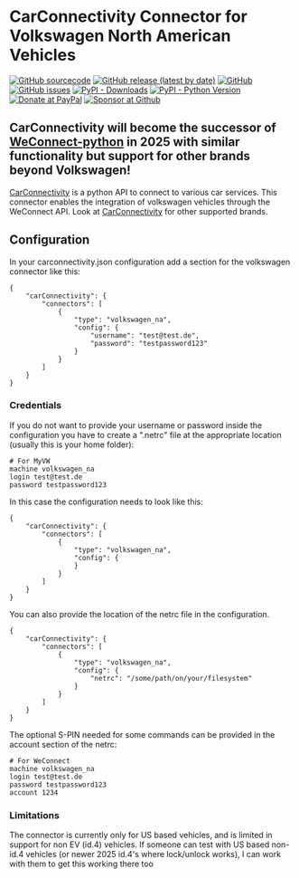 

# CarConnectivity Connector for Volkswagen North American Vehicles
[![GitHub sourcecode](https://img.shields.io/badge/Source-GitHub-green)](https://github.com/zackcornelius/CarConnectivity-connector-volkswagen-na/)
[![GitHub release (latest by date)](https://img.shields.io/github/v/release/zackcornelius/CarConnectivity-connector-volkswagen-na)](https://github.com/zackcornelius/CarConnectivity-connector-volkswagen-na/releases/latest)
[![GitHub](https://img.shields.io/github/license/zackcornelius/CarConnectivity-connector-volkswagen-na)](https://github.com/zackcornelius/CarConnectivity-connector-volkswagen-na/blob/master/LICENSE)
[![GitHub issues](https://img.shields.io/github/issues/zackcornelius/CarConnectivity-connector-volkswagen-na)](https://github.com/zackcornelius/CarConnectivity-connector-volkswagen-na/issues)
[![PyPI - Downloads](https://img.shields.io/pypi/dm/carconnectivity-connector-volkswagen-na?label=PyPI%20Downloads)](https://pypi.org/project/carconnectivity-connector-volkswagen-na/)
[![PyPI - Python Version](https://img.shields.io/pypi/pyversions/carconnectivity-connector-volkswagen-na)](https://pypi.org/project/carconnectivity-connector-volkswagen-na/)
[![Donate at PayPal](https://img.shields.io/badge/Donate-PayPal-2997d8)](https://www.paypal.com/donate?hosted_button_id=2BVFF5GJ9SXAJ)
[![Sponsor at Github](https://img.shields.io/badge/Sponsor-GitHub-28a745)](https://github.com/sponsors/tillsteinbach)


## CarConnectivity will become the successor of [WeConnect-python](https://github.com/tillsteinbach/WeConnect-python) in 2025 with similar functionality but support for other brands beyond Volkswagen!

[CarConnectivity](https://github.com/tillsteinbach/CarConnectivity) is a python API to connect to various car services. This connector enables the integration of volkswagen vehicles through the WeConnect API. Look at [CarConnectivity](https://github.com/tillsteinbach/CarConnectivity) for other supported brands.

## Configuration
In your carconnectivity.json configuration add a section for the volkswagen connector like this:
```
{
    "carConnectivity": {
        "connectors": [
            {
                "type": "volkswagen_na",
                "config": {
                    "username": "test@test.de",
                    "password": "testpassword123"
                }
            }
        ]
    }
}
```
### Credentials
If you do not want to provide your username or password inside the configuration you have to create a ".netrc" file at the appropriate location (usually this is your home folder):
```
# For MyVW
machine volkswagen_na
login test@test.de
password testpassword123
```
In this case the configuration needs to look like this:
```
{
    "carConnectivity": {
        "connectors": [
            {
                "type": "volkswagen_na",
                "config": {
                }
            }
        ]
    }
}
```

You can also provide the location of the netrc file in the configuration.
```
{
    "carConnectivity": {
        "connectors": [
            {
                "type": "volkswagen_na",
                "config": {
                    "netrc": "/some/path/on/your/filesystem"
                }
            }
        ]
    }
}
```
The optional S-PIN needed for some commands can be provided in the account section of the netrc:
```
# For WeConnect
machine volkswagen_na
login test@test.de
password testpassword123
account 1234
```
### Limitations
The connector is currently only for US based vehicles, and is limited in support for non EV (id.4) vehicles. If someone can test with US based non-id.4 vehicles (or newer 2025 id.4's where lock/unlock works), I can work with them to get this working there too
